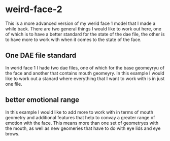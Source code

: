 # weird-face-2

This is a more advanced version of my werid face 1 model that I made a while back. There are two general things I would like to work out here, one of which is to have a better standard for the state of the dae file, the other is to have more to work with when it comes to the state of the face. 

## One DAE file standard

In werid face 1 I hade two dae files, one of which for the base geomeyryu of the face and another that contains mouth geomeyry. In this example I would like to work out a stanard where everything that I want to work with is in just one file. 


## better emotional range

In this example I would like to add more to work with in terms of mouth geometry and additional features that help to convay a greater range of emotion with the face. This means more than one set of geometryes with the mouth, as well as new geomeries that have to do with eye lids and eye brows.